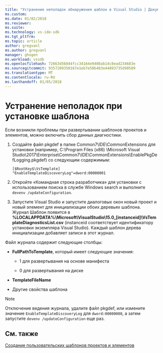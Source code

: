 ```yaml
---
title: "Устранение неполадок обнаружения шаблон в Visual Studio | Документы Microsoft"
ms.custom: 
ms.date: 01/02/2018
ms.reviewer: 
ms.suite: 
ms.technology: vs-ide-sdk
ms.tgt_pltfrm: 
ms.topic: article
author: gregvanl
ms.author: gregvanl
manager: ghogen
ms.workload: vssdk
ms.openlocfilehash: 72663d56844fcc34164e9408ab14c8ead234683e
ms.sourcegitcommit: 9357209350167e1eb7e50b483e44893735d90589
ms.translationtype: MT
ms.contentlocale: ru-RU
ms.lasthandoff: 01/05/2018
---
```

# <a name="troubleshooting-template-installation"></a>Устранение неполадок при установке шаблона

Если возникли проблемы при развертывании шаблонов проектов и элементов, можно включить сбор данных диагностики.

1. Создайте файл pkgdef в папке Common7\IDE\CommonExtensions для установки (например, C:\Program Files (x86) \Microsoft Visual Studio\2017\Enterprise\Common7\IDE\CommonExtensions\EnablePkgDefLogging.pkgdef) со следующим содержимым:

    ```
    [$RootKey$\VsTemplate]
    "EnableTemplateDiscoveryLog"=dword:00000001
    ```

1. Откройте «Командная строка разработчика» для установки с использованием поиска в службе Windows search и выполните `devenv /updateConfiguration`.

1. Запустите Visual Studio и запустите диалоговых окон новый проект и новый элемент для инициализации обоих деревьях шаблона. Журнал Шаблон появится в **%LOCALAPPDATA%\Microsoft\VisualStudio\15.0_[instanceid]\VsTemplateDiagnosticsList.csv** (instanceid соответствует идентификатору установки экземпляра Visual Studio). Каждый шаблон дерева инициализации добавляет записи в этот журнал.

Файл журнала содержит следующие столбцы:

- **FullPathToTemplate**, который имеет следующие значения:

    - 1 для развертывания на основе манифеста

    - 0 для развертывания на диске

- **TemplateFileName**

- Другие свойства шаблона

> [!NOTE]
> Отключение ведения журнала, удалите файл pkgdef, или измените значение `EnableTemplateDiscoveryLog` для `dword:00000000`, а затем запустите `devenv /updateConfiguration` еще раз.

## <a name="see-also"></a>См. также

[Создание пользовательских шаблонов проектов и элементов](creating-custom-project-and-item-templates.md)
